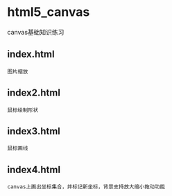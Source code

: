 # html5_canvas
canvas基础知识练习
## index.html
    图片缩放
## index2.html
    鼠标绘制形状
## index3.html
    鼠标画线
## index4.html
    canvas上画出坐标集合，并标记新坐标，背景支持放大缩小拖动功能